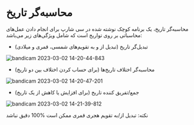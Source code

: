 # محاسبه‌گر تاریخ
محاسبه‌گر تاریخ، یک برنامه کوچک نوشته شده در سی شارپ برای انجام دادن عمل‌های محاسباتی بر روی تواریخ است که شامل ویژگی‌های زیر می‌باشد:


* تبدیل‌گر تاریخ (تبدیل از و به تقویم‌های شمسی، قمری و میلادی)

![bandicam 2023-03-02 14-20-44-843](https://user-images.githubusercontent.com/71328992/222408460-16589eea-f149-49c8-a167-f60d4669012c.png)
* محاسبه‌گر اختلاف تاریخ‌ها (برای حساب کردن اختلاف بین دو تاریخ)

![bandicam 2023-03-02 14-20-47-201](https://user-images.githubusercontent.com/71328992/222408555-651aafd3-5411-4ce8-8d9f-e40d1b3eaadc.png)
* جمع/تفریق کننده تاریخ (برای افزایش یا کاهش از یک تاریخ)

![bandicam 2023-03-02 14-21-39-812](https://user-images.githubusercontent.com/71328992/222408576-7658a2b2-c1e0-46cb-8837-b7528dd4037e.png)


نکته: تبدیل از/به تقویم هجری قمری ممکن است %100 دقیق نباشد
